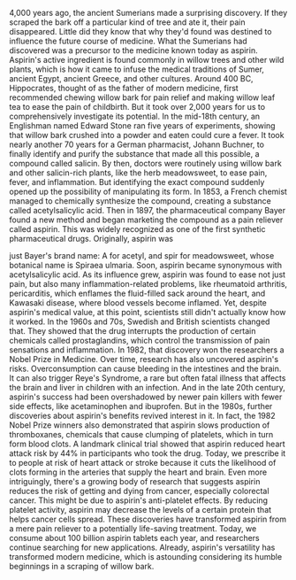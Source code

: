 
4,000 years ago, the ancient Sumerians
made a surprising discovery.
If they scraped the bark 
off a particular kind of tree
and ate it,
their pain disappeared.
Little did they know that why they&#39;d found
was destined to influence 
the future course of medicine.
What the Sumerians had discovered was
a precursor to the medicine known today
as aspirin.
Aspirin&#39;s active ingredient is found
commonly in willow trees
and other wild plants,
which is how it came to infuse
the medical traditions
of Sumer,
ancient Egypt,
ancient Greece,
and other cultures.
Around 400 BC, Hippocrates, thought 
of as the father of modern medicine,
first recommended chewing willow bark
for pain relief
and making willow leaf tea
to ease the pain of childbirth.
But it took over 2,000 years for us to
comprehensively investigate its potential.
In the mid-18th century,
an Englishman named Edward Stone
ran five years of experiments,
showing that willow bark crushed
into a powder and eaten
could cure a fever.
It took nearly another 70 years
for a German pharmacist, Johann Buchner,
to finally identify and purify
the substance that made all this possible,
a compound called salicin.
By then, doctors were routinely
using willow bark
and other salicin-rich plants,
like the herb meadowsweet,
to ease pain, fever, and inflammation.
But identifying the exact compound
suddenly opened up the possibility
of manipulating its form.
In 1853, a French chemist managed
to chemically synthesize the compound,
creating a substance called
acetylsalicylic acid.
Then in 1897, the pharmaceutical company
Bayer found a new method
and began marketing the compound
as a pain reliever called aspirin.
This was widely recognized as one of
the first synthetic pharmaceutical drugs.
Originally, aspirin was 

just Bayer&#39;s brand name:
A for acetyl,
and spir for meadowsweet,
whose botanical name is
Spiraea ulmaria.
Soon, aspirin became synonymous with
acetylsalicylic acid.
As its influence grew, aspirin was found
to ease not just pain,
but also many 
inflammation-related problems,
like rheumatoid arthritis,
pericarditis, which enflames 
the fluid-filled sack around the heart,
and Kawasaki disease,
where blood vessels become inflamed.
Yet, despite aspirin&#39;s medical value,
at this point, scientists still didn&#39;t
actually know how it worked.
In the 1960s and 70s, Swedish 
and British scientists changed that.
They showed that the drug interrupts
the production of certain chemicals
called prostaglandins,
which control the transmission 
of pain sensations and inflammation.
In 1982, that discovery won 
the researchers a Nobel Prize in Medicine.
Over time, research has also uncovered
aspirin&#39;s risks.
Overconsumption can cause bleeding
in the intestines and the brain.
It can also trigger Reye&#39;s Syndrome,
a rare but often fatal illness
that affects the brain and liver
in children with an infection.
And in the late 20th century,
aspirin&#39;s success had been overshadowed
by newer pain killers
with fewer side effects,
like acetaminophen and ibuprofen.
But in the 1980s, further discoveries
about aspirin&#39;s benefits
revived interest in it.
In fact, the 1982 Nobel Prize winners 
also demonstrated
that aspirin slows production 
of thromboxanes,
chemicals that cause clumping
of platelets,
which in turn form blood clots.
A landmark clinical trial showed that
aspirin reduced heart attack risk by 44%
in participants who took the drug.
Today, we prescribe it to people
at risk of heart attack or stroke
because it cuts the likelihood of clots
forming in the arteries
that supply the heart and brain.
Even more intriguingly,
there&#39;s a growing body of research
that suggests
aspirin reduces the risk of getting
and dying from cancer,
especially colorectal cancer.
This might be due to aspirin&#39;s 
anti-platelet effects.
By reducing platelet activity, aspirin may
decrease the levels of a certain protein
that helps cancer cells spread.
These discoveries have transformed aspirin
from a mere pain reliever
to a potentially life-saving treatment.
Today, we consume about 100 billion
aspirin tablets each year,
and researchers continue searching
for new applications.
Already, aspirin&#39;s versatility 
has transformed modern medicine,
which is astounding considering
its humble beginnings
in a scraping of willow bark.
